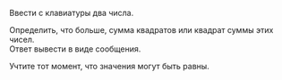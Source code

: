 Ввести с клавиатуры два числа.

Определить, что больше, сумма квадратов или квадрат суммы этих чисел.  
Ответ вывести в виде сообщения.

<div class="hint">
  Учтите тот момент, что значения могут быть равны.
</div>
